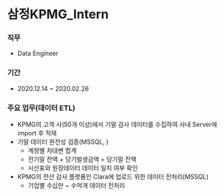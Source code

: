 # 삼정KPMG_Intern


### 직무
  - Data Engineer

### 기간
  - 2020.12.14 ~ 2020.02.26

### 주요 업무(데이터 ETL)
  - KPMG의 고객 사(50개 이상)에서 기말 감사 데이터를 수집하여 사내 Server에 import 후 적재 
  - 기말 데이터 완전성 검증(MSSQL, )
    - 계정별 차대변 합계
    - 전기말 잔액 + 당기발생금액 = 당기말 잔액
    - 시산표와 원장데이터 데이터 일치 여부 확인
  - KPMG의 전산 감사 플랫폼인 Clara에 업로드 위한 데이터 전처리(MSSQL)
    - 기업별 수십만 ~ 수억개 데이터 전처리
